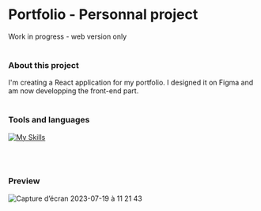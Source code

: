 # Portfolio - Personnal project

Work in progress - web version only
<br>
<br>

### About this project

I'm creating a React application for my portfolio. 
I designed it on Figma and am now developping the front-end part. 
<br>
<br>

### Tools and languages

[![My Skills](https://skillicons.dev/icons?i=js,html,css,react,vite,git,github)](https://skillicons.dev)

<br>
<br>

### Preview

![Capture d’écran 2023-07-19 à 11 21 43](https://github.com/Malena-Guallar/_Portfolio/assets/123973678/b9ad5c29-bc7e-4e63-9a72-4ef40a1cc6f6)


